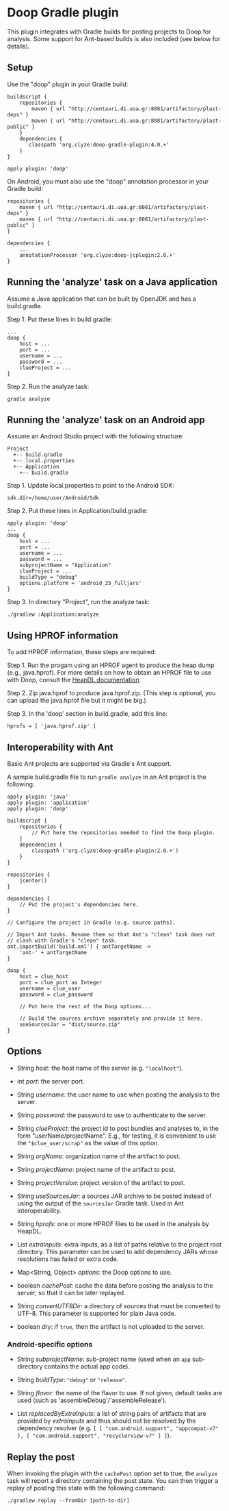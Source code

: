 # Doop Gradle plugin #

This plugin integrates with Gradle builds for posting projects to Doop
for analysis. Some support for Ant-based builds is also included (see
below for details).

## Setup ##

Use the "doop" plugin in your Gradle build:

```
buildscript {
    repositories {
        maven { url "http://centauri.di.uoa.gr:8081/artifactory/plast-deps" }
        maven { url "http://centauri.di.uoa.gr:8081/artifactory/plast-public" }
    }
    dependencies {
       classpath 'org.clyze:doop-gradle-plugin:4.0.+'
    }
}

apply plugin: 'doop'
```

On Android, you must also use the "doop" annotation processor in your
Gradle build:

```
repositories {
    maven { url "http://centauri.di.uoa.gr:8081/artifactory/plast-deps" }
    maven { url "http://centauri.di.uoa.gr:8081/artifactory/plast-public" }
}

dependencies {
    ...
    annotationProcessor 'org.clyze:doop-jcplugin:2.0.+'
}
```

## Running the 'analyze' task on a Java application ##

Assume a Java application that can be built by OpenJDK and has a
build.gradle.

Step 1. Put these lines in build.gradle:

```
...
doop {
    host = ...
    port = ...
    username = ...
    password = ...
    clueProject = ...
}
```

Step 2. Run the analyze task:

```
gradle analyze
```

## Running the 'analyze' task on an Android app ##

Assume an Android Studio project with the following structure:

```
Project
  +-- build.gradle
  +-- local.properties
  +-- Application
    +-- build.gradle
```

Step 1. Update local.properties to point to the Android SDK:

```
sdk.dir=/home/user/Android/Sdk
```

Step 2. Put these lines in Application/build.gradle:

```
apply plugin: 'doop'
...
doop {
    host = ...
    port = ...
    username = ...
    password = ...
    subprojectName = "Application"
    clueProject = ...
    buildType = "debug"
    options.platform = 'android_25_fulljars'
}
```

Step 3. In directory "Project", run the analyze task:

```
./gradlew :Application:analyze
```

## Using HPROF information ##

To add HPROF information, these steps are required:

Step 1. Run the progam using an HPROF agent to produce the heap dump
(e.g., java.hprof). For more details on how to obtain an HPROF file to
use with Doop, consult the [HeapDL
documentation](https://github.com/plast-lab/HeapDL).

Step 2. Zip java.hprof to produce java.hprof.zip. (This step is
optional, you can upload the java.hprof file but it might be big.)

Step 3. In the 'doop' section in build.gradle, add this line:

```
hprofs = [ 'java.hprof.zip' ]
```

## Interoperability with Ant ##

Basic Ant projects are supported via Gradle's Ant support.

A sample build.gradle file to run `gradle analyze` in an Ant project
is the following:

```
apply plugin: 'java'
apply plugin: 'application'
apply plugin: 'doop'

buildscript {
    repositories {
        // Put here the repositories needed to find the Doop plugin.
    }
    dependencies {
        classpath ('org.clyze:doop-gradle-plugin:2.0.+')
    }
}

repositories {
    jcenter()
}

dependencies {
    // Put the project's dependencies here.
}

// Configure the project in Gradle (e.g. source paths).

// Import Ant tasks. Rename them so that Ant's "clean" task does not
// clash with Gradle's "clean" task.
ant.importBuild('build.xml') { antTargetName ->
    'ant-' + antTargetName
}

doop {
    host = clue_host
    port = clue_port as Integer
    username = clue_user
    password = clue_password

    // Put here the rest of the Doop options...

    // Build the sources archive separately and provide it here.
    useSourcesJar = "dist/source.zip"
}
```

## Options ##

* String _host_: the host name of the server (e.g. `"localhost"`).

* int _port_: the server port.

* String _username_: the user name to use when posting the analysis to the server.

* String _password_: the password to use to authenticate to the server.

* String _clueProject_: the project id to post bundles and analyses to, in the form "userName/projectName". E.g., for testing, it is convenient to use the ```"$clue_user/scrap"``` as the value of this option.

* String _orgName_: organization name of the artifact to post.

* String _projectName_: project name of the artifact to post.

* String _projectVersion_: project version of the artifact to post.

* String _useSourcesJar_: a sources JAR archive to be posted instead
  of using the output of the `sourcesJar` Gradle task. Used in Ant
  interoperability.

* String _hprofs_: one or more HPROF files to be used in the analysis
  by HeapDL.

* List<String> _extraInputs_: extra inputs, as a list of paths
   relative to the project root directory. This parameter can be used
   to add dependency JARs whose resolutions has failed or extra code.

* Map<String, Object> _options_: the Doop options to use.

* boolean _cachePost_: cache the data before posting the analysis to
  the server, so that it can be later replayed.

* String _convertUTF8Dir_: a directory of sources that must be
  converted to UTF-8. This parameter is supported for plain Java code.

* boolean _dry_: if `true`, then the artifact is not uploaded to the
  server.

### Android-specific options ###

* String _subprojectName_: sub-project name (used when an `app`
  sub-directory contains the actual app code).

* String _buildType_: `"debug"` or `"release"`.

* String _flavor_: the name of the flavor to use. If not given,
  default tasks are used (such as 'assembleDebug'/'assembleRelease').

* List _replacedByExtraInputs_: a list of string pairs of artifacts
  that are provided by _extraInputs_ and thus should not be resolved
  by the dependency resolver (e.g. `[ [ "com.android.support",
  "appcompat-v7" ], [ "com.android.support", "recyclerview-v7" ] ]`).
  
## Replay the post ##
When invoking the plugin with the ```cachePost``` option set to true,
the ```analyze``` task will report a directory containing the post
state.  You can then trigger a replay of posting this state with the
following command:

```
./gradlew replay --fromDir [path-to-dir]
```
